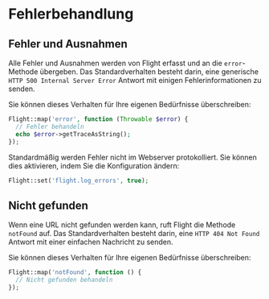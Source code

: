 # Fehlerbehandlung

## Fehler und Ausnahmen

Alle Fehler und Ausnahmen werden von Flight erfasst und an die `error`-Methode übergeben.
Das Standardverhalten besteht darin, eine generische `HTTP 500 Internal Server Error`
Antwort mit einigen Fehlerinformationen zu senden.

Sie können dieses Verhalten für Ihre eigenen Bedürfnisse überschreiben:

```php
Flight::map('error', function (Throwable $error) {
  // Fehler behandeln
  echo $error->getTraceAsString();
});
```

Standardmäßig werden Fehler nicht im Webserver protokolliert. Sie können dies aktivieren, indem Sie
die Konfiguration ändern:

```php
Flight::set('flight.log_errors', true);
```

## Nicht gefunden

Wenn eine URL nicht gefunden werden kann, ruft Flight die Methode `notFound` auf. Das Standardverhalten
besteht darin, eine `HTTP 404 Not Found` Antwort mit einer einfachen Nachricht zu senden.

Sie können dieses Verhalten für Ihre eigenen Bedürfnisse überschreiben:

```php
Flight::map('notFound', function () {
  // Nicht gefunden behandeln
});
```